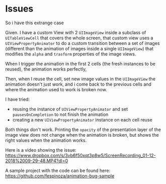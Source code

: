 #  Issues

So i have this extrange case

Given. I have a custom View with 2 `UIImageView` inside a subclass of `UITableViewCell` that covers the whole screen,
that custom view uses a `UIViewPropertyAnimator` to do a custom transition between a set of images
(different than the animation of images inside a single `UIImageView`) that modifies the `alpha` and `trasform` properties of the image views.

When I trigger the animation in the first 2 cells (the fresh instances to be reused), the animation works perfectly,

Then, when I reuse the cell, set new image values in the `UIImageView` the animation doesn't just work,
and i come back to the previous cells and where the animation used to work is broken now.

I have tried:

- reusing the instance of `UIViewPropertyAnimator` and set `pausesOnCompletion` to not finish the animation
- creating a new `UIViewPropertyAnimator` instance on each cell reuse

Both things don't work. Printing the `opacity` of the presentation layer of the image view does not change when the animation is broken,
but shows the right values when the animation works.

Here is a video showing the issue: https://www.dropbox.com/s/3vb6f50xqt3p8w5/ScreenRecording_01-12-2018%2009-29-48.MP4?dl=0

A sample project with the code can be found here: https://github.com/fespinoza/animation-bug-sample

